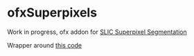 # ofxSuperpixels

Work in progress, ofx addon for <a href="http://ivrl.epfl.ch/research/superpixels">SLIC Superpixel Segmentation</a>

Wrapper around <a href="https://github.com/PSMM/SLIC-Superpixels">this code</a>